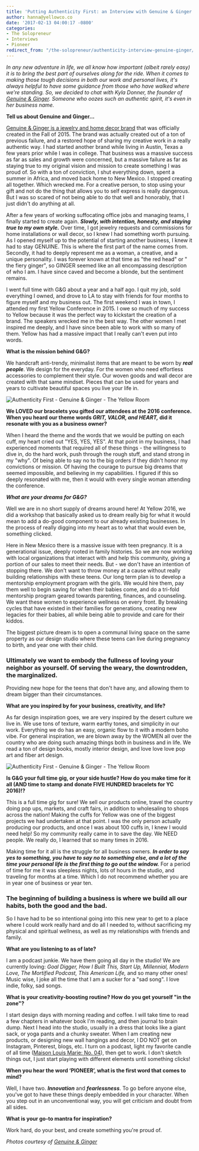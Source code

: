 ```yaml
---
title: 'Putting Authenticity First: an Interview with Genuine & Ginger'
author: hanna@yellowco.co
date: '2017-02-13 04:00:17 -0800'
categories:
- The Solopreneur
- Interviews
- Pioneer
redirect_from: "/the-solopreneur/authenticity-interview-genuine-ginger/"
---
```


_In any new adventure in life, we all know how important (albeit rarely easy) it is to bring the best part of ourselves along for the ride. When it comes to making those tough decisions in both our work and personal lives, it's always helpful to have some guidance from those who have walked where we're standing. So, we decided to chat with Kyla Donner, the founder of [Genuine & Ginger](http://www.genuineandginger.com/). Someone who oozes such an authentic spirit, it's even in her business name._

**Tell us about Genuine and Ginger...**

[Genuine & Ginger is a jewelry and home decor brand](http://www.genuineandginger.com/) that was officially created in the Fall of 2015\. The brand was actually created out of a ton of previous failure, and a restored hope of sharing my creative work in a really authentic way. I had started another brand while living in Austin, Texas a few years prior while I was in college. That business was a massive success as far as sales and growth were concerned, but a massive failure as far as staying true to my original vision and mission to create something I was proud of. So with a ton of conviction, I shut everything down, spent a summer in Africa, and moved back home to New Mexico. I stopped creating all together. Which wrecked me. For a creative person, to stop using your gift and not do the thing that allows you to self express is really dangerous. But I was so scared of not being able to do that well and honorably, that I just didn't do anything at all.

After a few years of working suffocating office jobs and managing teams, I finally started to create again. _**Slowly, with intention, honesty, and staying true to my own style.**_ Over time, I got jewelry requests and commissions for home installations or wall decor, so I knew I had something worth pursuing. As I opened myself up to the potential of starting another business, I knew it had to stay GENUINE. This is where the first part of the name comes from. Secondly, it had to deeply represent me as a woman, a creative, and a unique personality. I was forever known at that time as "the red head" or " the fiery ginger", so GINGER seemed like an all encompassing description of who I am. I have since caved and become a blonde, but the sentiment remains.

I went full time with G&G about a year and a half ago. I quit my job, sold everything I owned, and drove to LA to stay with friends for four months to figure myself and my business out. The first weekend I was in town, I attended my first Yellow Conference in 2015\. I owe so much of my success to Yellow because it was the perfect way to kickstart the creation of a brand. The speakers wrecked me in the best way. The other women I met inspired me deeply, and I have since been able to work with so many of them. Yellow has had a massive impact that I really can't even put into words.  

**What is the mission behind G&G?**

We handcraft anti-trendy, minimalist items that are meant to be worn by _**real people**_. We design for the everyday. For the women who need effortless accessories to complement their style. Our woven goods and wall decor are created with that same mindset. Pieces that can be used for years and years to cultivate beautiful spaces you live your life in.

![Authenticity First - Genuine & Ginger - The Yellow Room](http://yellowco.co/wp-content/uploads/2017/02/IMG_2991.jpg)

**We LOVED our bracelets you gifted our attendees at the 2016 conference. When you heard our theme words _GRIT, VALOR, and HEART,_ did it resonate with you as a business owner?**

When I heard the theme and the words that we would be putting on each cuff, my heart cried out "YES, YES, YES". At that point in my business, I had experienced moments that required all of these things - the willingness to dive in, do the hard work, push through the rough stuff, and stand strong in my "why". Of being able to say no to the big orders if they didn't honor my convictions or mission. Of having the courage to pursue big dreams that seemed impossible, and believing in my capabilities. I figured if this so deeply resonated with me, then it would with every single woman attending the conference.

_**What are your dreams for G&G?**_

Well we are in no short supply of dreams around here! At Yellow 2016, we did a workshop that basically asked us to dream really big for what it would mean to add a do-good component to our already existing businesses. In the process of really digging into my heart as to what that would even be, something clicked.

Here in New Mexico there is a massive issue with teen pregnancy. It is a generational issue, deeply rooted in family histories. So we are now working with local organizations that interact with and help this community, giving a portion of our sales to meet their needs. But - we don't have an intention of stopping there. We don't want to throw money at a cause without really building relationships with these teens. Our long term plan is to develop a mentorship employment program with the girls. We would hire them, pay them well to begin saving for when their babies come, and do a tri-fold mentorship program geared towards parenting, finances, and counseling. We want these women to experience wellness on every front. By breaking cycles that have existed in their families for generations, creating new legacies for their babies, all while being able to provide and care for their kiddos.

The biggest picture dream is to open a communal living space on the same property as our design studio where these teens can live during pregnancy to birth, and year one with their child.

### **Ultimately we want to embody the fullness of loving your neighbor as yourself. Of serving the weary, the downtrodden, the marginalized.**

Providing new hope for the teens that don't have any, and allowing them to dream bigger than their circumstances.

**What are you inspired by for your business, creativity, and life?**

As far design inspiration goes, we are very inspired by the desert culture we live in. We use tons of texture, warm earthy tones, and simplicity in our work. Everything we do has an easy, organic flow to it with a modern boho vibe. For general inspiration, we are blown away by the WOMEN all over the country who are doing such amazing things both in business and in life. We read a ton of design books, mostly interior design, and love love love pop art and fiber art design.

![Authenticity First - Genuine & Ginger - The Yellow Room](http://yellowco.co/wp-content/uploads/2017/02/IMG_5563.jpg)

**Is G&G your full time gig, or your side hustle? How do you make time for it all (AND time to stamp and donate FIVE HUNDRED bracelets for YC 2016)!?**

This is a full time gig for sure! We sell our products online, travel the country doing pop ups, markets, and craft fairs, in addition to wholesaling to shops across the nation! Making the cuffs for Yellow was one of the biggest projects we had undertaken at that point. I was the only person actually producing our products, and once I was about 100 cuffs in, I knew I would need help! So my community really came in to save the day. We NEED people. We really do, I learned that so many times in 2016\.

Making time for it all is the struggle for all business owners. _**In order to say yes to something, you have to say no to something else, and a lot of the time your personal life is the first thing to go out the window.**_ For a period of time for me it was sleepless nights, lots of hours in the studio, and traveling for months at a time. Which I do not recommend whether you are in year one of business or year ten.

### **The beginning of building a business is where we build all our habits, both the good and the bad.**

So I have had to be so intentional going into this new year to get to a place where I could work really hard and do all I needed to, without sacrificing my physical and spiritual wellness, as well as my relationships with friends and family.

**What are you listening to as of late?**

I am a podcast junkie. We have them going all day in the studio! We are currently loving: _Goal Digger, How I Built This, Start Up, Millennial, Modern Love, The Mortified Podcast, This American Life,_ and so many other ones! Music wise, I joke all the time that I am a sucker for a "sad song". I love indie, folky, sad songs.  

**What is your creativity-boosting routine? How do you get yourself "in the zone"?**

I start design days with morning reading and coffee. I will take time to read a few chapters in whatever book I'm reading, and then journal to brain dump. Next I head into the studio, usually in a dress that looks like a giant sack, or yoga pants and a chunky sweater. When I am creating new products, or designing new wall hangings and decor, I DO NOT get on Instagram, Pinterest, blogs, etc. I turn on a podcast, light my favorite candle of all time ([Maison Louis Marie: No. 04](https://maisonlouismarie.com/collections/candles/products/no-04-bois-de-balincourt)), then get to work. I don't sketch things out, I just start playing with different elements until something clicks!

**When you hear the word ‘PIONEER’, what is the first word that comes to mind?**

Well, I have two. _**Innovation**_ and _**fearlessness**_. To go before anyone else, you've got to have these things deeply embedded in your character. When you step out in an unconventional way, you will get criticism and doubt from all sides.

**What is your go-to mantra for inspiration?**

Work hard, do your best, and create something you're proud of.

_Photos courtesy of [Genuine & Ginger](http://www.genuineandginger.com/)_
